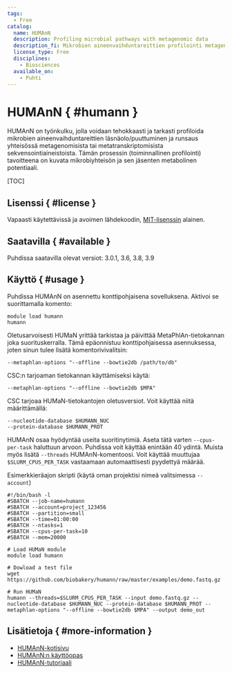 ```yaml
---
tags:
  - Free
catalog:
  name: HUMAnN
  description: Profiling microbial pathways with metagenomic data
  description_fi: Mikrobien aineenvaihduntareittien profilointi metagenomisella datalla
  license_type: Free
  disciplines:
    - Biosciences
  available_on:
    - Puhti
---
```


# HUMAnN { #humann }



HUMAnN on työnkulku, jolla voidaan tehokkaasti ja tarkasti profiloida mikrobien aineenvaihduntareittien läsnäolo/puuttuminen ja runsaus yhteisössä metagenomisista tai metatranskriptomisista sekvensointiaineistoista. Tämän prosessin (toiminnallinen profilointi) tavoitteena on kuvata mikrobiyhteisön ja sen jäsenten metabolinen potentiaali.

[TOC]

## Lisenssi { #license }

Vapaasti käytettävissä ja avoimen lähdekoodin, [MIT-lisenssin](https://raw.githubusercontent.com/biobakery/humann/master/LICENSE) alainen.

## Saatavilla { #available }

Puhdissa saatavilla olevat versiot: 3.0.1, 3.6, 3.8, 3.9

## Käyttö { #usage }

Puhdissa HUMAnN on asennettu konttipohjaisena sovelluksena. Aktivoi se suorittamalla komento:

```text
module load humann
humann
```

Oletusarvoisesti HUMaN yrittää tarkistaa ja päivittää MetaPhlAn-tietokannan joka suorituskerralla. Tämä epäonnistuu konttipohjaisessa asennuksessa, joten sinun tulee lisätä komentorivivalitsin:

```text
--metaphlan-options "--offline --bowtie2db /path/to/db"
```

CSC:n tarjoaman tietokannan käyttämiseksi käytä:

```text
--metaphlan-options "--offline --bowtie2db $MPA"
```

CSC tarjoaa HUMaN-tietokantojen oletusversiot. Voit käyttää niitä määrittämällä:

```text
--nucleotide-database $HUMANN_NUC
--protein-database $HUMANN_PROT
```

HUMAnN osaa hyödyntää useita suoritinytimiä. Aseta tätä varten `--cpus-per-task` haluttuun arvoon. Puhdissa voit käyttää enintään 40 ydintä. Muista myös lisätä `--threads` HUMAnN-komentoosi. Voit käyttää muuttujaa `$SLURM_CPUS_PER_TASK` vastaamaan automaattisesti pyydettyä määrää.

Esimerkkieräajon skripti (käytä oman projektisi nimeä valitsimessa `--account`)

```text
#!/bin/bash -l
#SBATCH --job-name=humann
#SBATCH --account=project_123456
#SBATCH --partition=small
#SBATCH --time=01:00:00
#SBATCH --ntasks=1  
#SBATCH --cpus-per-task=10
#SBATCH --mem=20000

# Load HUMaN module
module load humann

# Dowload a test file
wget https://github.com/biobakery/humann/raw/master/examples/demo.fastq.gz

# Run HUMaN
humann --threads=$SLURM_CPUS_PER_TASK --input demo.fastq.gz --nucleotide-database $HUMANN_NUC --protein-database $HUMANN_PROT --metaphlan-options "--offline --bowtie2db $MPA" --output demo_out
```

## Lisätietoja { #more-information }

*   [HUMAnN-kotisivu](https://huttenhower.sph.harvard.edu/humann)
*   [HUMAnN:n käyttöopas](https://github.com/biobakery/humann)
*   [HUMAnN-tutoriaali](https://github.com/biobakery/biobakery/wiki/humann3)